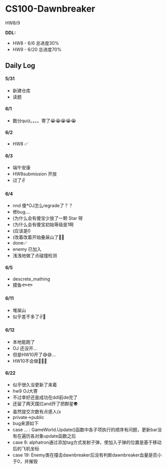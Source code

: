 # CS100-Dawnbreaker
HW8/9

**DDL:** 
- HW8 - 6/6 总进度30%
- HW9 - 6/20 总进度70%
## Daily Log
#### 5/31
- 新建仓库
- 读题

#### 6/1
- 数分quiz。。。。寄了😭😭😭😭😭

#### 6/2
- HW8 ✅

#### 6/3
- 端午安康
- HW8submission 开放
- 过了✌

#### 6/4
- nnd 傻\*OJ怎么regrade了？？
- 修bug....
- (为什么会有傻宝少放了一颗 Star 呀
- (为什么会有傻宝初始等级是1啊
- (应该是0
- (改着改着开始叠屎山了💩💩
- done✅
- enemy 已加入
- 浅浅地做了点碰撞检测

#### 6/5
- descrete_mathing
- 摸鱼🐟🐟

#### 6/11
- 堆屎山
- 似乎差不多了✌🔦

#### 6/12
- 本地能跑了
- OJ 还没开...
- 但是HW10开了😅😅...
- HW10不会做🌿🌿🌿

#### 6/22
- 似乎很久没更新了来着
- hw9 OJ大寄
- 不过幸好还是成功在ddl前de完了
- 还留了两天摆烂and开了把群星👽
- 虽然提交次数有点感人(x
- private->public
- bug来源如下
- case ... : GameWorld.Update()函数中各子项执行的顺序有问题，更新bar没有在遍历各对象update函数之后
- case 9: alphatron通过添加tag方式发射子弹，使加入子弹的位置是基于移动后的飞机坐标
- case 19: Enemy类在撞击dawnbreaker后没有判断dawnbreaker血量是否小于0，并摧毁
